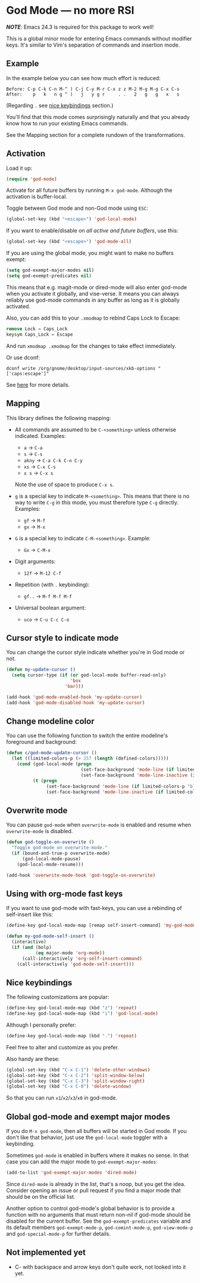 # God Mode — no more RSI

***NOTE***: Emacs 24.3 is required for this package to work well!

This is a global minor mode for entering Emacs commands without
modifier keys. It's similar to Vim's separation of commands and
insertion mode.

## Example

In the example below you can see how much effort is reduced:

    Before: C-p C-k C-n M-^ ) C-j C-y M-r C-x z z M-2 M-g M-g C-x C-s
    After:    p   k   n g ^ )   j   y g r     . .   2   g   g   x   s

(Regarding `.` see
[nice keybindings](https://github.com/chrisdone/god-mode#nice-keybindings)
section.)

You'll find that this mode comes surprisingly naturally and that you
already know how to run your existing Emacs commands.

See the Mapping section for a complete rundown of the transformations.

## Activation

Load it up:

``` lisp
(require 'god-mode)
```

Activate for all future buffers by running `M-x god-mode`. Although the
activation is buffer-local.

Toggle between God mode and non-God mode using `ESC`:

``` lisp
(global-set-key (kbd "<escape>") 'god-local-mode)
```

If you want to enable/disable on *all active and future buffers*, use
this:

``` lisp
(global-set-key (kbd "<escape>") 'god-mode-all)
```

If you are using the global mode, you might want to make no buffers
exempt:

``` lisp
(setq god-exempt-major-modes nil)
(setq god-exempt-predicates nil)
```

This means that e.g. magit-mode or dired-mode will also enter god-mode
when you activate it globally, and vise-verse. It means you can always
reliably use god-mode commands in any buffer as long as it is globally
activated.

Also, you can add this to your `.xmodmap` to rebind Caps Lock to
Escape:

``` lisp
remove Lock = Caps_Lock
keysym Caps_Lock = Escape
```

And run `xmodmap .xmodmap` for the changes to take effect immediately.

Or use dconf:

    dconf write /org/gnome/desktop/input-sources/xkb-options "['caps:escape']"

See [here](http://askubuntu.com/questions/363346/how-to-permanently-switch-caps-lock-and-esc) for more details.

## Mapping

This library defines the following mapping:

* All commands are assumed to be `C-<something>` unless otherwise
   indicated. Examples:

   * `a`    → `C-a`
   * `s`    → `C-s`
   * `akny` → `C-a C-k C-n C-y`
   * `xs`   → `C-x C-s`
   * `x s`  → `C-x s`

   Note the use of space to produce `C-x s`.

* `g` is a special key to indicate `M-<something>`. This means that
   there is no way to write `C-g` in this mode, you must therefore
   type `C-g` directly. Examples:

   * `gf` → `M-f`
   * `gx` → `M-x`

* `G` is a special key to indicate `C-M-<something>`. Example:

   * `Gx` → `C-M-x`

* Digit arguments:

  * `12f` → `M-12 C-f`

* Repetition (with `.` keybinding):

  * `gf..` → `M-f M-f M-f`

* Universal boolean argument:

  * `uco` → `C-u C-c C-o`

## Cursor style to indicate mode

You can change the cursor style indicate whether you're in God mode or
not.

``` lisp
(defun my-update-cursor ()
  (setq cursor-type (if (or god-local-mode buffer-read-only)
                        'box
                      'bar)))

(add-hook 'god-mode-enabled-hook 'my-update-cursor)
(add-hook 'god-mode-disabled-hook 'my-update-cursor)
```

## Change modeline color

You can use the following function to switch the entire modeline's foreground and background:

``` lisp
(defun c/god-mode-update-cursor ()
  (let ((limited-colors-p (> 257 (length (defined-colors)))))
    (cond (god-local-mode (progn
                            (set-face-background 'mode-line (if limited-colors-p "white" "#e9e2cb"))
                            (set-face-background 'mode-line-inactive (if limited-colors-p "white" "#e9e2cb"))))
          (t (progn
               (set-face-background 'mode-line (if limited-colors-p "black" "#0a2832"))
               (set-face-background 'mode-line-inactive (if limited-colors-p "black" "#0a2832")))))))
```

## Overwrite mode

You can pause `god-mode` when `overwrite-mode` is enabled and resume
when `overwrite-mode` is disabled.

``` lisp
(defun god-toggle-on-overwrite ()
  "Toggle god-mode on overwrite-mode."
  (if (bound-and-true-p overwrite-mode)
      (god-local-mode-pause)
    (god-local-mode-resume)))

(add-hook 'overwrite-mode-hook 'god-toggle-on-overwrite)
```

## Using with org-mode fast keys

If you want to use god-mode with fast-keys, you can use a rebinding of
self-insert like this:

``` lisp
(define-key god-local-mode-map [remap self-insert-command] 'my-god-mode-self-insert)

(defun my-god-mode-self-insert ()
  (interactive)
  (if (and (bolp)
           (eq major-mode 'org-mode))
      (call-interactively 'org-self-insert-command)
    (call-interactively 'god-mode-self-insert)))
```

## Nice keybindings

The following customizations are popular:

``` lisp
(define-key god-local-mode-map (kbd "z") 'repeat)
(define-key god-local-mode-map (kbd "i") 'god-local-mode)
```

Although I personally prefer:

``` lisp
(define-key god-local-mode-map (kbd ".") 'repeat)
```

Feel free to alter and customize as you prefer.

Also handy are these:

``` lisp
(global-set-key (kbd "C-x C-1") 'delete-other-windows)
(global-set-key (kbd "C-x C-2") 'split-window-below)
(global-set-key (kbd "C-x C-3") 'split-window-right)
(global-set-key (kbd "C-x C-0") 'delete-window)
```

So that you can run `x1`/`x2`/`x3`/`x0` in god-mode.

## Global god-mode and exempt major modes

If you do `M-x god-mode`, then all buffers will be started in God
mode. If you don't like that behavior, just use the `god-local-mode`
toggler with a keybinding.

Sometimes `god-mode` is enabled in buffers where it makes no sense. In
that case you can add the major mode to `god-exempt-major-modes`:

``` lisp
(add-to-list 'god-exempt-major-modes 'dired-mode)
```

Since `dired-mode` is already in the list, that's a noop, but you get
the idea. Consider opening an issue or pull request if you find a
major mode that should be on the official list.

Another option to control god-mode's global behavior is to provide a
function with no arguments that must return non-nil if god-mode should
be disabled for the current buffer. See the `god-exempt-predicates`
variable and its default members `god-exempt-mode-p`,
`god-comint-mode-p`, `god-view-mode-p` and `god-special-mode-p` for
further details.

## Not implemented yet

* C- with backspace and arrow keys don't quite work, not looked into
  it yet.
